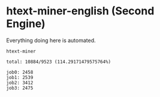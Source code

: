# htext-miner-english (Second Engine)

Everything doing here is automated.

```
htext-miner

total: 10884/9523 (114.29171479575764%)

job0: 2458
job1: 2539
job2: 3412
job3: 2475
```